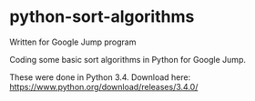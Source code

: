 python-sort-algorithms
======================

Written for Google Jump program

Coding some basic sort algorithms in Python for Google Jump. 

These were done in Python 3.4. Download here: https://www.python.org/download/releases/3.4.0/

